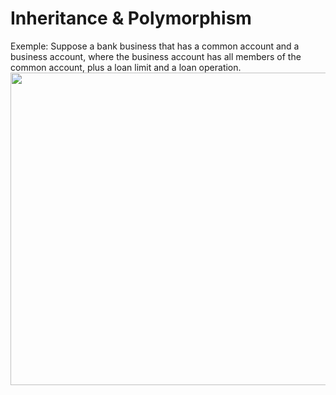 # Inheritance & Polymorphism


Exemple: 
Suppose a bank business that has a common account and a business account, where the business 
account has all members of the common account, plus a loan limit and a loan operation. 
<img src="https://barberimages2.s3.amazonaws.com/gobarber+img/Inheritance-Polymorphism/Screen+Shot+2019-11-17+at+9.49.13+AM.png" height = "500" width = "800" />